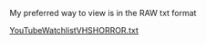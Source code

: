 My preferred way to view is in the RAW txt format

[YouTubeWatchlistVHSHORROR.txt](https://raw.githubusercontent.com/aaiiintt/youtubewatchlist.txt/main/YouTubeWatchlistVHSHORROR.txt)
